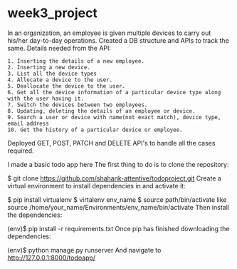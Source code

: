 # week3_project

In an organization, an employee is given multiple devices to carry out his/her day-to-day
operations. Created a DB structure and APIs to track the same.
Details needed from the API:


    1. Inserting the details of a new employee.
    2. Inserting a new device.
    3. List all the device types
    4. Allocate a device to the user.
    5. Deallocate the device to the user.
    6. Get all the device information of a particular device type along with the user having it.
    7. Switch the devices between two employees.
    8. Updating, deleting the details of an employee or device.
    9. Search a user or device with name(not exact match), device type, email address
    10. Get the history of a particular device or employee.
    
    
Deployed GET, POST, PATCH and DELETE API's to handle all the cases required.



I made a basic todo app here The first thing to do is to clone the repository:

$ git clone https://github.com/shahank-attentive/todoproject.git
Create a virtual environment to install dependencies in and activate it:

 $ pip install virtualenv
 $ virtalenv env_name
 $ source path/bin/activate  like source /home/your_name/Environments/env_name/bin/activate
Then install the dependencies:

(env)$ pip install -r requirements.txt
Once pip has finished downloading the dependencies:

(env)$ python manage.py runserver
And navigate to http://127.0.0.1:8000/todoapp/
